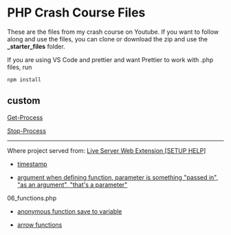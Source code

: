 # PHP Crash Course Files

These are the files from my crash course on Youtube. If you want to follow along and use the files, you can clone or download the zip and use the **_starter_files** folder.

If you are using VS Code and prettier and want Prettier to work with .php files, run

```
npm install
```

## custom

[Get-Process](https://learn.microsoft.com/en-us/powershell/module/microsoft.powershell.management/get-process?view=powershell-7.4)

[Stop-Process](https://learn.microsoft.com/en-us/powershell/module/microsoft.powershell.management/stop-process?view=powershell-7.4)

____

Where project served from: [Live Server Web Extension [SETUP HELP]](https://www.youtube.com/watch?v=54wcX1G2GH8&ab_channel=RitwickDey)

- [timestamp](https://youtu.be/54wcX1G2GH8?t=45)

- [argument when defining function, parameter is something "passed in", "as an argument", "that's a parameter"](https://youtu.be/BUCiSSyIGGU?t=3913)

06_functions.php

- [anonymous function save to variable](https://youtu.be/BUCiSSyIGGU?t=4065)

- [arrow functions](https://youtu.be/BUCiSSyIGGU?t=4116)
